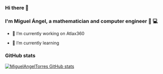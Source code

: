 ### Hi there 👋

### I'm Miguel Ángel, a mathematician and computer engineer :1234: :computer: 
  

- 🔭 I’m currently working on Atlax360

- 🌱 I’m currently learning 

### GitHub stats

[![MiguelAngelTorres GitHub stats](https://github-readme-stats.vercel.app/api?username=MiguelAngelTorres)](https://github.com/MiguelAngelTorres/github-readme-stats)

<!--
**MiguelAngelTorres/MiguelAngelTorres** is a ✨ _special_ ✨ repository because its `README.md` (this file) appears on your GitHub profile.

Here are some ideas to get you started:

- 🔭 I’m currently working on ...
- 🌱 I’m currently learning ...
- 👯 I’m looking to collaborate on ...
- 🤔 I’m looking for help with ...
- 💬 Ask me about ...
- 📫 How to reach me: ...
- 😄 Pronouns: ...
- ⚡ Fun fact: ...
-->
